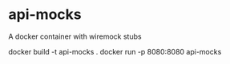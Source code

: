 # api-mocks
A docker container with wiremock stubs

docker build -t api-mocks .
docker run -p 8080:8080 api-mocks
